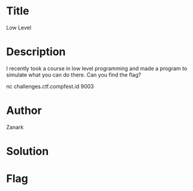 # Title
Low Level

# Description
I recently took a course in low level programming and made a program to simulate what you can do there. Can you find the flag?

nc challenges.ctf.compfest.id 9003

# Author 
Zanark

# Solution


# Flag
